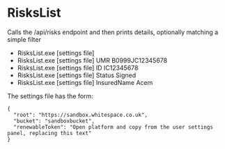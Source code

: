 # RisksList

Calls the /api/risks endpoint and then prints details, optionally matching a simple filter

- RisksList.exe [settings file] 
- RisksList.exe [settings file] UMR B0999JC12345678
- RisksList.exe [settings file] ID IC12345678
- RisksList.exe [settings file] Status Signed
- RisksList.exe [settings file] InsuredName Acem

The settings file has the form:
```
{
  "root": "https://sandbox.whitespace.co.uk",
  "bucket": "sandboxbucket",
  "renewableToken": "Open platform and copy from the user settings panel, replacing this text"
}
```
